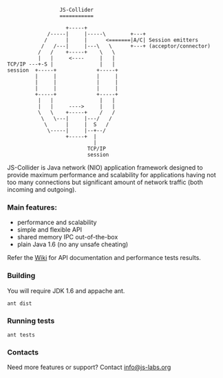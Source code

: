                      JS-Collider
                     ===========

                       +-----+
                 /-----|     |-----\        +---+ 
                /      |     |      <=======|A/C| Session emitters
               /   /---|     |---\   \      +---+ (acceptor/connector)
              /   /    +-----+    \   \
              |   |     <----     |   |
    TCP/IP ---+-S |               |   |
    session  +-----+             +-----+
             |     |             |     |
             |     |             |     |
             |     |             |     |
             +-----+             +-----+
              |   |               |   |
              |   |     ---->     |   |
              \   \    +-----+    /   /
               \   \---|     |---/   /
                \      |     |  S   /
                 \-----|     |--+--/
                       +-----+  |
                                |
                              TCP/IP
                              session


JS-Collider is Java network (NIO) application framework designed
to provide maximum performance and scalability for applications
having not too many connections but significant amount of network
traffic (both incoming and outgoing).

### Main features:

* performance and scalability
* simple and flexible API
* shared memory IPC out-of-the-box
* plain Java 1.6 (no any unsafe cheating)

Refer the [Wiki](https://github.com/js-labs/js-collider/wiki)
for API documentation and performance tests results.

### Building

You will require JDK 1.6 and appache ant.

    ant dist

### Running tests

    ant tests
    
### Contacts

Need more features or support? Contact info@js-labs.org
